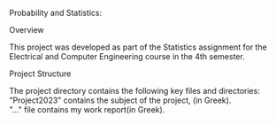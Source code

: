 Probability and Statistics:

Overview

This project was developed as part of the Statistics assignment for the Electrical and Computer Engineering course in the 4th semester. 


Project Structure

The project directory contains the following key files and directories: 
"Project2023" contains the subject of the project, (in Greek).    
"..." file contains my work report(in Greek).

